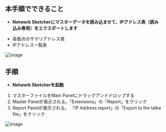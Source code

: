 ## 本手順でできること
* **Network Sketcherにマスターデータを読み込ませて、IPアドレス表（読み込み専用）をエクスポートします**
- 各拠点のサマリアドレス表
- IPアドレス一覧表

![image](https://github.com/cisco-open/network-sketcher/assets/13013736/1112c577-4f3d-488b-a0d4-ef6348f7e7db)



## 手順
* **Network Sketcherを起動**
1. マスターファイルをMain Panelにドラッグアンドドロップする
2. Master Panelが表示される。「Extensions」の「Report」をクリック
3. Report Panelが表示される。 「IP Address report」の「Export to the talbe file」をクリック

![image](https://github.com/cisco-open/network-sketcher/assets/13013736/5065af68-1c95-48be-99fa-46fff958b7ee)






